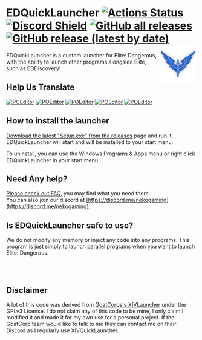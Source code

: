 # EDQuickLauncher [![Actions Status](https://img.shields.io/github/workflow/status/thakyZ/EDQuickLauncher/Build%20EDQuickLauncher?style=for-the-badge)](https://github.com/thakyZ/EDQuickLauncher/actions) [![Discord Shield](https://img.shields.io/discord/486289309310386196?color=%237289da&label=Discord&style=for-the-badge)](https://discord.me/nekogaming) [![GitHub all releases](https://img.shields.io/github/downloads/thakyZ/EDQuickLauncher/total)](https://github.com/thakyZ/EDQuickLauncher/releases/latest) [![GitHub release (latest by date)](https://img.shields.io/github/v/release/thakyZ/EDQuickLauncher)](https://github.com/thakyZ/EDQuickLauncher/releases/latest) <a href="https://github.com/goatcorp/FFXIVQuickLauncher/releases"><img src="https://github.com/thakyZ/EDQuickLauncher/raw/master/src/EDQuickLauncher/Resources/logo.png" alt="EDQuickLauncher logo" width="100" align="right"/></a>

EDQuickLauncher is a custom launcher for Elite: Dangerous, with the ability to launch other programs alongside Elite, such as EDDiscovery!

## Help Us Translate

[![POEditor](https://img.shields.io/poeditor/progress/489641/fr?style=for-the-badge&token=5a1e8e96e4178980711baa4027e389a5)](https://poeditor.com/projects/view?id=489641) [![POEditor](https://img.shields.io/poeditor/progress/489641/de?style=for-the-badge&token=5a1e8e96e4178980711baa4027e389a5)](https://poeditor.com/projects/view?id=489641) [![POEditor](https://img.shields.io/poeditor/progress/489641/pt-br?style=for-the-badge&token=5a1e8e96e4178980711baa4027e389a5)](https://poeditor.com/projects/view?id=489641) [![POEditor](https://img.shields.io/poeditor/progress/489641/ru?style=for-the-badge&token=5a1e8e96e4178980711baa4027e389a5)](https://poeditor.com/projects/view?id=489641) [![POEditor](https://img.shields.io/poeditor/progress/489641/es?style=for-the-badge&token=5a1e8e96e4178980711baa4027e389a5)](https://poeditor.com/projects/view?id=489641)

## How to install the launcher

[Download the latest "Setup.exe" from the releases](https://github.com/thakyZ/EDQuickLauncher/releases/latest) page and run it. EDQuickLauncher will start and will be installed to your start menu.

To uninstall, you can use the Windows Programs & Apps menu or right click EDQuickLauncher in your start menu.

## Need Any help?

[Please check out FAQ](https://thakyz.github.io/edquicklauncher-faq/), you may find what you need there.   
You can also join our discord at [https://discord.me/nekogaming](https://discord.me/nekogaming).

## Is EDQuickLauncher safe to use?

We do not modify any memory or inject any code into any programs. This program is just simply to launch parallel programs when you want to launch Elite: Dangerous.

<br>
<br>

## Disclaimer

A lot of this code was derived from [GoatCorps's XIVLauncher](https://github.com/goatcorp/FFXIVQuickLauncher) under the GPLv3 License. I do not claim any of this code to be mine, I only claim I modified it and made it for my own use for a personal project. If the GoatCorp team would like to talk to me they can contact me on their Discord as I regularly use XIVQuickLauncher.
